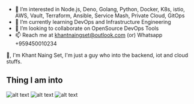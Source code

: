 
- 👀 I’m interested in Node.js, Deno, Golang, Python, Docker, K8s, istio, AWS, Vault, Terraform, Ansible, Service Mash, Private Cloud, GitOps
- 🌱 I’m currently learning DevOps and Infrastructure Engineering
- 💞️ I’m looking to collaborate on OpenSource DevOps Tools
- 📫 Reach me at khantnaingset@outlook.com (or) Whatsapp +959450010234

<!---
khantnaingset-kns/khantnaingset-kns is a ✨ special ✨ repository because its `README.md` (this file) appears on your GitHub profile.
You can click the Preview link to take a look at your changes.
--->
👋, I'm Khant Naing Set, I'm just a guy who into the backend, iot and cloud stuffs.

## Thing I am into ##
![alt text](https://img.shields.io/badge/Amazon_AWS-FF9900?style=for-the-badge&logo=amazonaws&logoColor=white) ![alt text](https://img.shields.io/badge/Google_Cloud-4285F4?style=for-the-badge&logo=google-cloud&logoColor=white) ![alt text](https://img.shields.io/badge/Terraform-7B42BC?style=for-the-badge&logo=terraform&logoColor=white)
